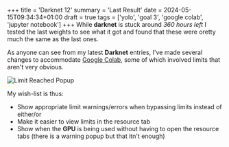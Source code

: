 +++
title = 'Darknet 12'
summary = 'Last Result'
date = 2024-05-15T09:34:34+01:00
draft = true
tags = ['yolo', 'goal 3', 'google colab', 'jupyter notebook']
+++
While **darknet** is stuck around *360 hours left* I tested the last weights to see what it got and found that these were oretty much the same as the last ones.

As anyone can see from my latest **Darknet** entries, I've made several changes to accommodate [Google Colab](https://colab.research.google.com/), some of which involved limits that aren't very obvious.

![Limit Reached Popup](limit.png)

My wish-list is thus:
- Show appropriate limit warnings/errors when bypassing limits instead of either/or
- Make it easier to view limits in the resource tab
- Show when the **GPU** is being used without having to open the resource tabs (there is a warning popup but that itn't enough)

